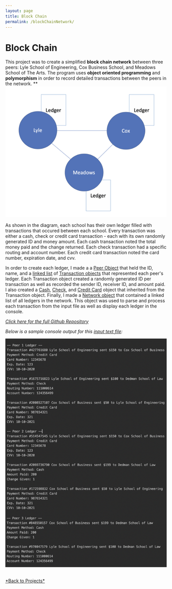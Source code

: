 ```yaml
---
layout: page
title: Block Chain
permalink: /blockChainNetwork/
---
```

# Block Chain

This project was to create a simplified **block chain network** between three peers: Lyle School of Engineering, Cox Business School, and Meadows School of The Arts. The program uses **object oriented programming** and **polymorphism** in order to record detailed transactions between the peers in the network.
**
![Block Chain Diagram](/assets/blockChainDiag.png) 

As shown in the diagram, each school has their own ledger filled with transactions that occured between each school. Every transaction was either a cash, check or credit card transaction - each with its own randomly generated ID and money amount. Each cash transaction noted the total money paid and the change returned. Each check transaction had a specific routing and account number. Each credit card transaction noted the card number, expiration date, and cvv. 

In order to create each ledger, I made a a <a href="https://github.com/leongkkevin/blockChain/blob/feedback/Peer.h">Peer Object</a> that held the ID, name, and a <a href="https://github.com/leongkkevin/blockChain/blob/feedback/LinkedList.h">linked list</a> of <a href="https://github.com/leongkkevin/blockChain/blob/feedback/Transaction.h">Transaction objects</a> that represented each peer's ledger. Each Transaction object created a randomly generated ID per transaction as well as recorded the sender ID, receiver ID, and amount paid. I also created a <a href="https://github.com/leongkkevin/blockChain/blob/feedback/Cash.h">Cash</a>, <a href="https://github.com/leongkkevin/blockChain/blob/feedback/Check.h">Check</a>, and <a href="https://github.com/leongkkevin/blockChain/blob/feedback/CreditCard.h">Credit Card</a> object that inherited from the Transaction object. Finally, I made a <a href="https://github.com/leongkkevin/blockChain/blob/feedback/Network.h">Network object</a> that contained a linked list of all ledgers in the network. This object was used to parse and process each transaction from the input file as well as display each ledger in the console.

<a href="https://github.com/leongkkevin/blockChain">*Click here for the full Github Repository*</a>

*Below is a sample console output for this <a href="https://github.com/leongkkevin/blockChain/blob/feedback/transactions.txt">input text file</a>:*

![Ledger Output](/assets/ledgerOut.png) 

<br>
<a href="{{site.baseurl}}/projectPage.html">*Back to Projects*</a>